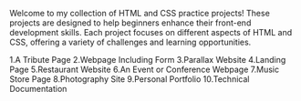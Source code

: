 Welcome to my collection of HTML and CSS practice projects! These projects are designed to help beginners enhance their front-end development skills. Each project focuses on different aspects of HTML and CSS, offering a variety of challenges and learning opportunities.

1.A Tribute Page
2.Webpage Including Form
3.Parallax Website
4.Landing Page
5.Restaurant Website
6.An Event or Conference Webpage
7.Music Store Page
8.Photography Site
9.Personal Portfolio
10.Technical Documentation
